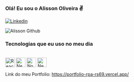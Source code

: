 
### Olá! Eu sou o Alisson Oliveira ✌️

[![Linkedin](https://img.shields.io/badge/LinkedIn-0077B5?style=for-the-badge&logo=linkedin&logoColor=white)](https://www.linkedin.com/in/alisson-oliveira-855820252/)

![Alisson Github](https://github-readme-stats.vercel.app/api/top-langs/?username=Ale-devv&hide_progress=true)

### Tecnologias que eu uso no meu dia

<div style="display: inline_block"><br>
  <img align="center" alt="React" height="30" src="https://img.shields.io/badge/react-%2320232a.svg?style=for-the-badge&logo=react&logoColor=%2361DAFB">
  <img align="center" alt="Next" height="30" src="https://img.shields.io/badge/Next-black?style=for-the-badge&logo=next.js&logoColor=white">
  <img align="center" alt="Node" height="30" src="https://img.shields.io/badge/node.js-6DA55F?style=for-the-badge&logo=node.js&logoColor=white">
  <img align="center" alt="Nest" height="30" src="https://img.shields.io/badge/nestjs-%23E0234E.svg?style=for-the-badge&logo=nestjs&logoColor=white">
</div>
  
Link do meu Portfolio: https://portfolio-rpa-rs69.vercel.app/
  ##
